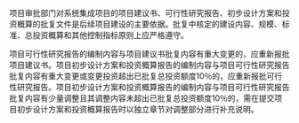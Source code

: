 
项目审批部门对系统集成项目的项目建议书、可行性研究报告、初步设计方案和投资概算的批复文件是后续项目建设的主要依据。批复中核定的建设内容、规模、标准、总投资概算和其他控制指标原则上应严格遵守。

项目可行性研究报告的编制内容与项目建议书批复内容有重大变更的，应重新报批项目建议书。项目初步设计方案和投资概算报告的编制内容与项目可行性研究报告批复内容有重大变更或变更投资超出已批复总投资额度10％的，应重新报批可行性研究报告。项目初步设计方案和投资概算报告的编制内容与项目可行性研究报告批复内容有少量调整且其调整内容未超出已批复总投资额度10％的，需在提交项目初步设计方案和投资概算报告时以独立章节对调整部分进行补充说明。
